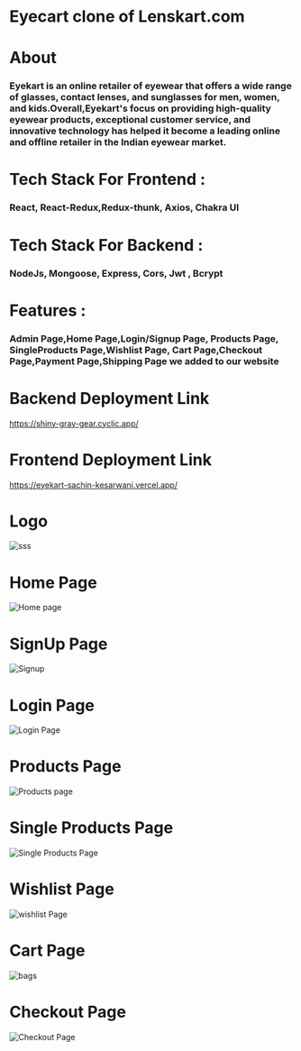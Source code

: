 <h1>Eyecart clone of Lenskart.com</h1>

<h1>About</h1>

<h3>Eyekart is an online retailer of eyewear that offers a wide range of glasses, contact lenses, and sunglasses for men, women, and kids.Overall,Eyekart's focus on providing high-quality eyewear products, exceptional customer service, and innovative technology has helped it become a leading online and offline retailer in the Indian eyewear market.</h3>


<h1>Tech Stack For Frontend :</h1> <h3>React, React-Redux,Redux-thunk, Axios, Chakra UI</h3>

<h1>Tech Stack For Backend :</h1> <h3>NodeJs, Mongoose, Express, Cors, Jwt , Bcrypt</h3>

<h1>Features :</h1> <h3>Admin Page,Home Page,Login/Signup Page, Products Page, SingleProducts Page,Wishlist Page, Cart Page,Checkout Page,Payment Page,Shipping Page  we added to our website</h3>

<h1>Backend Deployment Link </h1>

https://shiny-gray-gear.cyclic.app/


<h1>Frontend Deployment Link </h1>

https://eyekart-sachin-kesarwani.vercel.app/


<h1>Logo</h1>


![sss](https://i.ibb.co/3NQgzMz/Logotype-Boutique-Fashion-Neon.jpg)


<h1>Home Page</h1>

![Home page](https://user-images.githubusercontent.com/110049484/229404310-0800d380-05ee-4fe4-a2d4-e5a280bf466d.PNG)




<h1>SignUp Page</h1>


![Signup](https://user-images.githubusercontent.com/110049484/221609783-76412a0d-7d09-4980-847c-a3fb3af1130f.PNG)



<h1>Login Page</h1>

![Login Page](https://user-images.githubusercontent.com/110049484/221609576-a114c587-b5d9-42f7-b409-6d3809d16855.PNG)


<h1>Products Page</h1>

![Products page](https://user-images.githubusercontent.com/110049484/221613408-0da1e4b1-cc7b-4444-88f7-49311829c192.PNG)



<h1>Single Products Page</h1>

![Single Products Page](https://user-images.githubusercontent.com/110049484/221613627-48a56731-01dc-4d0e-9dcc-eb5b4e238f2a.PNG)



<h1>Wishlist Page</h1>

![wishlist Page](https://user-images.githubusercontent.com/110049484/221613776-575ab916-8872-491a-866f-0bb33aa1b268.PNG)



<h1>Cart Page</h1>


![bags](https://user-images.githubusercontent.com/110049484/221614176-7e6ab6c8-ffd3-4603-8308-854e35829813.PNG)




<h1>Checkout Page</h1>

![Checkout Page](https://user-images.githubusercontent.com/110049484/221614376-6c006498-f262-4134-a9ad-0892b17e3f79.PNG)






